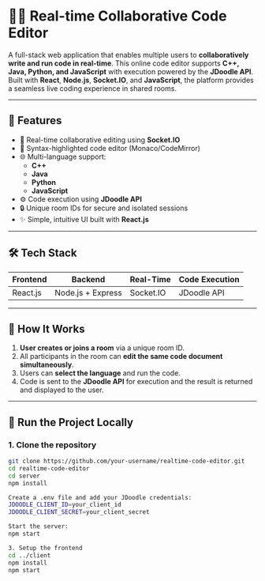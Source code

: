 # 👨‍💻 Real-time Collaborative Code Editor

A full-stack web application that enables multiple users to **collaboratively write and run code in real-time**. This online code editor supports **C++, Java, Python, and JavaScript** with execution powered by the **JDoodle API**. Built with **React**, **Node.js**, **Socket.IO**, and **JavaScript**, the platform provides a seamless live coding experience in shared rooms.

---

## 🚀 Features

- 👥 Real-time collaborative editing using **Socket.IO**
- 🧠 Syntax-highlighted code editor (Monaco/CodeMirror)
- 🌐 Multi-language support:
  - **C++**
  - **Java**
  - **Python**
  - **JavaScript**
- ⚙️ Code execution using **JDoodle API**
- 🔒 Unique room IDs for secure and isolated sessions
- ✨ Simple, intuitive UI built with **React.js**

---

## 🛠️ Tech Stack

| Frontend        | Backend        | Real-Time     | Code Execution |
|----------------|----------------|----------------|----------------|
| React.js        | Node.js + Express | Socket.IO     | JDoodle API    |

---



## 🧩 How It Works

1. **User creates or joins a room** via a unique room ID.
2. All participants in the room can **edit the same code document simultaneously**.
3. Users can **select the language** and run the code.
4. Code is sent to the **JDoodle API** for execution and the result is returned and displayed to the user.

---

## 🧪 Run the Project Locally

### 1. Clone the repository

```bash
git clone https://github.com/your-username/realtime-code-editor.git
cd realtime-code-editor
cd server
npm install

Create a .env file and add your JDoodle credentials:
JDOODLE_CLIENT_ID=your_client_id
JDOODLE_CLIENT_SECRET=your_client_secret

Start the server:
npm start

3. Setup the frontend
cd ../client
npm install
npm start
